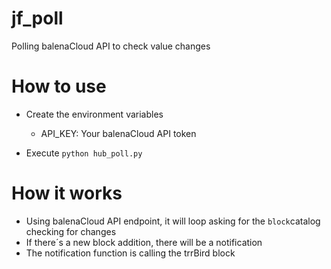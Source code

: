 # jf_poll
Polling balenaCloud API to check value changes

# How to use
- Create the environment variables
  - API_KEY: Your balenaCloud API token

- Execute `python hub_poll.py`

# How it works
- Using balenaCloud API endpoint, it will loop asking for the `block`catalog checking for changes
- If there´s a new block addition, there will be a notification
- The notification function is calling the trrBird block